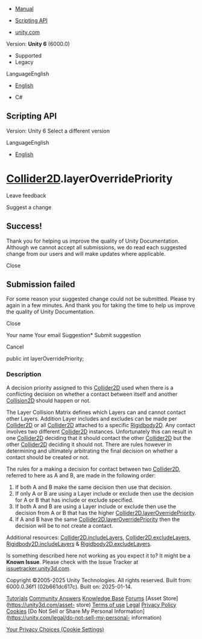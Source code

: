 [ ]()

  * [Manual](../Manual/index.html)
  * [Scripting API](../ScriptReference/index.html)

  * [unity.com](https://unity.com/)

Version: **Unity 6** (6000.0)

  * Supported
  * Legacy

LanguageEnglish

  * [English]()

  * C#

[ ](https://docs.unity3d.com)

## Scripting API

Version: Unity 6 Select a different version

LanguageEnglish

  * [English]()

#  [Collider2D](Collider2D.html).layerOverridePriority

Leave feedback

Suggest a change

## Success!

Thank you for helping us improve the quality of Unity Documentation. Although
we cannot accept all submissions, we do read each suggested change from our
users and will make updates where applicable.

Close

## Submission failed

For some reason your suggested change could not be submitted. Please <a>try
again</a> in a few minutes. And thank you for taking the time to help us
improve the quality of Unity Documentation.

Close

Your name Your email Suggestion* Submit suggestion

Cancel

[ ]()

public int layerOverridePriority;

### Description

A decision priority assigned to this [Collider2D](Collider2D.html) used when
there is a conflicting decision on whether a contact between itself and
another [Collision2D](Collision2D.html) should happen or not.

The Layer Collision Matrix defines which Layers can and cannot contact other
Layers. Addition Layer includes and excludes can be made per
[Collider2D](Collider2D.html) or all [Collider2D](Collider2D.html) attached to
a specific [Rigidbody2D](Rigidbody2D.html). Any contact involves two different
[Collider2D](Collider2D.html) instances. Unfortunately this can result in one
[Collider2D](Collider2D.html) deciding that it should contact the other
[Collider2D](Collider2D.html) but the other [Collider2D](Collider2D.html)
deciding it should not. There are rules however in determining and ultimately
arbitrating the final decision on whether a contact should be created or not.  
  
The rules for a making a decision for contact between two
[Collider2D](Collider2D.html), referred to here as A and B, are made in the
following order:

  1. If both A and B make the same decision then use that decision.
  2. If only A or B are using a Layer include or exclude then use the decision for A or B that has include or exclude specified.
  3. If both A and B are using a Layer include or exclude then use the decision from A or B that has the higher [Collider2D.layerOverridePriority](Collider2D-layerOverridePriority.html).
  4. If A and B have the same [Collider2D.layerOverridePriority](Collider2D-layerOverridePriority.html) then the decision will be to not create a contact.

Additional resources:
[Collider2D.includeLayers](Collider2D-includeLayers.html),
[Collider2D.excludeLayers](Collider2D-excludeLayers.html),
[Rigidbody2D.includeLayers](Rigidbody2D-includeLayers.html) &
[Rigidbody2D.excludeLayers](Rigidbody2D-excludeLayers.html).

Is something described here not working as you expect it to? It might be a
**Known Issue**. Please check with the Issue Tracker at
[issuetracker.unity3d.com](https://issuetracker.unity3d.com).

Copyright ©2005-2025 Unity Technologies. All rights reserved. Built from:
6000.0.36f1 (02b661dc617c). Built on: 2025-01-14.

[Tutorials](https://unity3d.com/learn) [Community
Answers](https://answers.unity3d.com) [Knowledge
Base](https://support.unity3d.com/hc/en-us)
[Forums](https://forum.unity3d.com) [Asset Store](https://unity3d.com/asset-
store) [Terms of use](https://docs.unity3d.com/Manual/TermsOfUse.html)
[Legal](https://unity.com/legal) [Privacy
Policy](https://unity.com/legal/privacy-policy)
[Cookies](https://unity.com/legal/cookie-policy) [Do Not Sell or Share My
Personal Information](https://unity.com/legal/do-not-sell-my-personal-
information)

[Your Privacy Choices (Cookie Settings)](javascript:void\(0\);)

